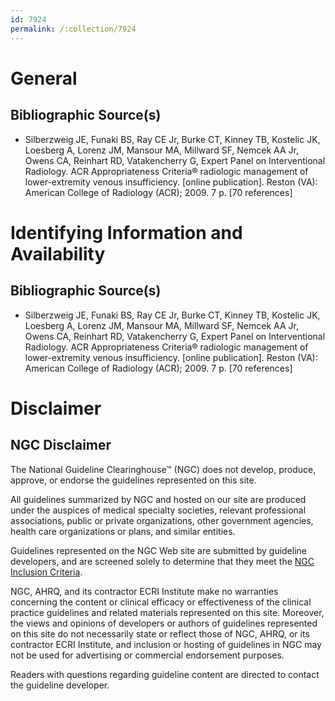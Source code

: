 ```yaml
---
id: 7924
permalink: /:collection/7924
---
```


# General

## Bibliographic Source(s)

- Silberzweig JE, Funaki BS, Ray CE Jr, Burke CT, Kinney TB, Kostelic JK, Loesberg A, Lorenz JM, Mansour MA, Millward SF, Nemcek AA Jr, Owens CA, Reinhart RD, Vatakencherry G, Expert Panel on Interventional Radiology. ACR Appropriateness Criteria® radiologic management of lower-extremity venous insufficiency. [online publication]. Reston (VA): American College of Radiology (ACR); 2009. 7 p. [70 references]

# Identifying Information and Availability

## Bibliographic Source(s)

- Silberzweig JE, Funaki BS, Ray CE Jr, Burke CT, Kinney TB, Kostelic JK, Loesberg A, Lorenz JM, Mansour MA, Millward SF, Nemcek AA Jr, Owens CA, Reinhart RD, Vatakencherry G, Expert Panel on Interventional Radiology. ACR Appropriateness Criteria® radiologic management of lower-extremity venous insufficiency. [online publication]. Reston (VA): American College of Radiology (ACR); 2009. 7 p. [70 references]

# Disclaimer

## NGC Disclaimer

The National Guideline Clearinghouse™ (NGC) does not develop, produce, approve, or endorse the guidelines represented on this site.

All guidelines summarized by NGC and hosted on our site are produced under the auspices of medical specialty societies, relevant professional associations, public or private organizations, other government agencies, health care organizations or plans, and similar entities.

Guidelines represented on the NGC Web site are submitted by guideline developers, and are screened solely to determine that they meet the [NGC Inclusion Criteria](/help-and-about/summaries/inclusion-criteria).

NGC, AHRQ, and its contractor ECRI Institute make no warranties concerning the content or clinical efficacy or effectiveness of the clinical practice guidelines and related materials represented on this site. Moreover, the views and opinions of developers or authors of guidelines represented on this site do not necessarily state or reflect those of NGC, AHRQ, or its contractor ECRI Institute, and inclusion or hosting of guidelines in NGC may not be used for advertising or commercial endorsement purposes.

Readers with questions regarding guideline content are directed to contact the guideline developer.

